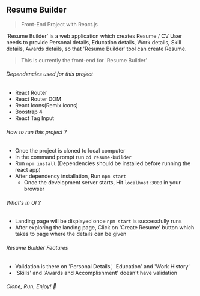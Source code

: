 ## **Resume Builder**

> Front-End Project with React.js

'Resume Builder' is a web application which creates Resume / CV
User needs to provide Personal details, Education details, Work details, Skill details, Awards details, so that 'Resume Builder' tool can create Resume.

> This is currently the front-end for 'Resume Builder'


###### Dependencies used for this project

  - React Router
  - React Router DOM
  - React Icons(Remix icons)
  - Boostrap 4
  - React Tag Input



###### How to run this project ?

  - Once the project is cloned to local computer
  - In the command prompt run `cd resume-builder`
  - Run `npm install` (Dependencies should be installed before running the react app)
  - After dependency installation, Run `npm start`
    - Once the development server starts, Hit `localhost:3000` in your browser


###### What's in UI ?

- Landing page will be displayed once `npm start` is successfully runs
- After exploring the landing page, Click on 'Create Resume' button which takes to page where the details can be given


###### Resume Builder Features

- Validation is there on 'Personal Details', 'Education' and 'Work History'
- 'Skills' and 'Awards and Accomplishment' doesn't have validation

###### Clone, Run, Enjoy! :slightly_smiling_face:
